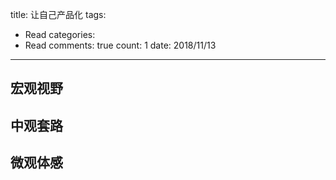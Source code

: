 title: 让自己产品化
tags: 
  - Read
categories: 
  - Read
comments: true
count: 1
date: 2018/11/13
---
  ## 宏观视野

## 中观套路

## 微观体感